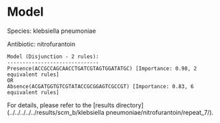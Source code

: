
# Model

Species: klebsiella pneumoniae

Antibiotic: nitrofurantoin

```
Model (Disjunction - 2 rules):
------------------------------
Presence(ACCGCCAGCAACCTGATCGTAGTGGATATGC) [Importance: 0.98, 2 equivalent rules]
OR
Absence(ACGATGGTGTCGTATACCGCGGAGTCGCCGT) [Importance: 0.83, 6 equivalent rules]

```

For details, please refer to the [results directory](../../../../../results/scm_b/klebsiella pneumoniae/nitrofurantoin/repeat_7/).


